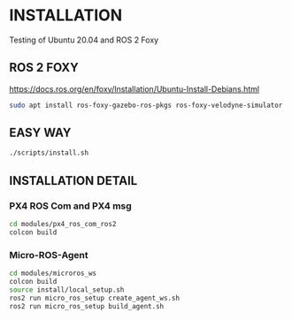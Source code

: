# INSTALLATION

Testing of Ubuntu 20.04 and ROS 2 Foxy

## ROS 2 FOXY

https://docs.ros.org/en/foxy/Installation/Ubuntu-Install-Debians.html


```bash
sudo apt install ros-foxy-gazebo-ros-pkgs ros-foxy-velodyne-simulator
```

## EASY WAY

```bash
./scripts/install.sh
```

## INSTALLATION DETAIL

### PX4 ROS Com and PX4 msg

```bash
cd modules/px4_ros_com_ros2
colcon build
```

### Micro-ROS-Agent

```bash
cd modules/microros_ws
colcon build
source install/local_setup.sh
ros2 run micro_ros_setup create_agent_ws.sh
ros2 run micro_ros_setup build_agent.sh
```